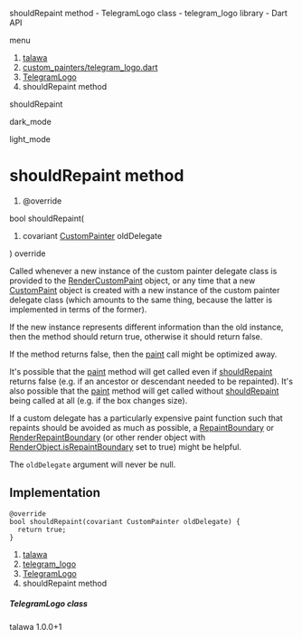 




shouldRepaint method - TelegramLogo class - telegram\_logo library - Dart API







menu

1. [talawa](../../index.html)
2. [custom\_painters/telegram\_logo.dart](../../custom_painters_telegram_logo/custom_painters_telegram_logo-library.html)
3. [TelegramLogo](../../custom_painters_telegram_logo/TelegramLogo-class.html)
4. shouldRepaint method

shouldRepaint


dark\_mode

light\_mode




# shouldRepaint method


1. @override

bool
shouldRepaint(

1. covariant [CustomPainter](https://api.flutter.dev/flutter/rendering/CustomPainter-class.html) oldDelegate

)
override

Called whenever a new instance of the custom painter delegate class is
provided to the [RenderCustomPaint](https://api.flutter.dev/flutter/rendering/RenderCustomPaint-class.html) object, or any time that a new
[CustomPaint](https://api.flutter.dev/flutter/widgets/CustomPaint-class.html) object is created with a new instance of the custom painter
delegate class (which amounts to the same thing, because the latter is
implemented in terms of the former).

If the new instance represents different information than the old
instance, then the method should return true, otherwise it should return
false.

If the method returns false, then the [paint](../../custom_painters_telegram_logo/TelegramLogo/paint.html) call might be optimized
away.

It's possible that the [paint](../../custom_painters_telegram_logo/TelegramLogo/paint.html) method will get called even if
[shouldRepaint](../../custom_painters_telegram_logo/TelegramLogo/shouldRepaint.html) returns false (e.g. if an ancestor or descendant needed to
be repainted). It's also possible that the [paint](../../custom_painters_telegram_logo/TelegramLogo/paint.html) method will get called
without [shouldRepaint](../../custom_painters_telegram_logo/TelegramLogo/shouldRepaint.html) being called at all (e.g. if the box changes
size).

If a custom delegate has a particularly expensive paint function such that
repaints should be avoided as much as possible, a [RepaintBoundary](https://api.flutter.dev/flutter/widgets/RepaintBoundary-class.html) or
[RenderRepaintBoundary](https://api.flutter.dev/flutter/rendering/RenderRepaintBoundary-class.html) (or other render object with
[RenderObject.isRepaintBoundary](https://api.flutter.dev/flutter/rendering/RenderObject/isRepaintBoundary.html) set to true) might be helpful.

The `oldDelegate` argument will never be null.


## Implementation

```
@override
bool shouldRepaint(covariant CustomPainter oldDelegate) {
  return true;
}
```

 


1. [talawa](../../index.html)
2. [telegram\_logo](../../custom_painters_telegram_logo/custom_painters_telegram_logo-library.html)
3. [TelegramLogo](../../custom_painters_telegram_logo/TelegramLogo-class.html)
4. shouldRepaint method

##### TelegramLogo class





talawa
1.0.0+1






